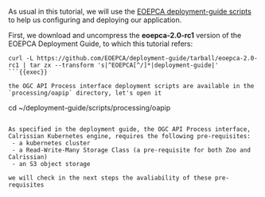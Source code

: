 As usual in this tutorial, we will use the [EOEPCA deployment-guide scripts](https://github.com/EOEPCA/deployment-guide) to help us configuring and deploying our application.

First, we download and uncompress the **eoepca-2.0-rc1** version of the EOEPCA Deployment Guide, to which this tutorial refers:

```
curl -L https://github.com/EOEPCA/deployment-guide/tarball/eoepca-2.0-rc1 | tar zx --transform 's|^EOEPCA[^/]*|deployment-guide|'
```{{exec}}

the OGC API Process interface deployment scripts are available in the `processing/oapip` directory, let's open it

```
cd ~/deployment-guide/scripts/processing/oapip
```{{exec}}

As specified in the deployment guide, the OGC API Process interface, Calrissian Kubernetes engine, requires the following pre-requisites:
 - a kubernetes cluster
 - a Read-Write-Many Storage Class (a pre-requisite for both Zoo and Calrissian)
 - an S3 object storage

we will check in the next steps the avaliability of these pre-requisites
